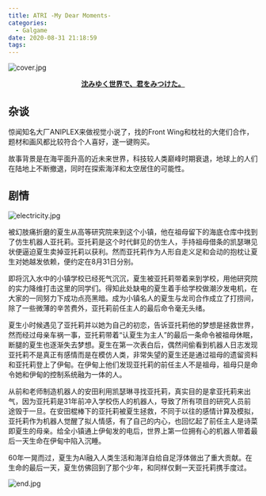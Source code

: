 ```yaml
---
title: ATRI -My Dear Moments-
categories:
  - Galgame
date: 2020-08-31 21:18:59
tags:
---
```



![cover.jpg](https://zcoaolas.imfast.io/blog_data/atri/cover.png)
<!-- more -->
**<center>[沈みゆく世界で、君をみつけた。](https://atri-mdm.com/)</center>**

## 杂谈

惊闻知名大厂ANIPLEX来做视觉小说了，找的Front Wing和枕社的大佬们合作，题材和画风都比较符合个人喜好，遂一键购买。

故事背景是在海平面升高的近未来世界，科技较人类巅峰时期衰退，地球上的人们在陆地上不断撤退，同时在探索海洋和太空居住的可能性。

## 剧情

![electricity.jpg](https://zcoaolas.imfast.io/blog_data/atri/electricity.png)

被幻肢痛折磨的夏生从高等研究院来到这个小镇，他在祖母留下的海底仓库中找到了仿生机器人亚托莉。亚托莉是这个时代鲜见的仿生人，手持祖母借条的凯瑟琳见状便逼迫夏生卖掉亚托莉以获利。然而亚托莉作为人形自走义足和会动的抱枕让夏生对她越发依赖，便约定在8月31日分别。

即将沉入水中的小镇学校已经死气沉沉，夏生被亚托莉带着来到学校，用他研究院的实力降维打击这里的同学们。得知此处缺电的夏生着手给学校做潮汐发电机，在大家的一同努力下成功点亮黑暗。成为小镇名人的夏生与龙司合作成立了打捞间，除了一些微薄的辛苦费外，亚托莉前任主人的最后命令毫无头绪。

夏生小时候遇见了亚托莉并以她为自己的初恋，告诉亚托莉他的梦想是拯救世界，然而经过母亲车祸一事，亚托莉带着“认夏生为主人”的最后一条命令被祖母休眠，断腿的夏生也逐渐失去梦想。夏生在第一次表白后，偶然间偷看到机器人日志发现亚托莉不是真正有感情而是在模仿人类，非常失望的夏生还是通过祖母的遗留资料和亚托莉登上了伊甸。在伊甸上他们发现亚托莉的前任主人不是祖母，祖母只是命令她和伊甸的控制系统融为一体的人。

从前和老师制造机器人的安田利用凯瑟琳寻找亚托莉，真实目的是拿亚托莉来出气，因为亚托莉是31年前冲入学校伤人的机器人，导致了所有项目的研究人员前途毁于一旦。在安田棍棒下的亚托莉被夏生拯救，不同于以往的感情计算及模拟，亚托莉作为机器人觉醒了拟人情感，有了自己的内心，也回忆起了前任主人是诗菜即夏生的母亲。给全小镇通上伊甸发的电后，世界上第一位拥有心的机器人带着最后一天生命在伊甸中陷入沉睡。

60年一晃而过，夏生为AI融入人类生活和海洋自给自足浮体做出了重大贡献。在生命的最后一天，夏生仿佛回到了那个少年，和同样仅剩一天亚托莉携手度过。

![end.jpg](https://zcoaolas.imfast.io/blog_data/atri/end.png)
